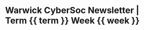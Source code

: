 # Warwick CyberSoc Newsletter | Term {{ term }} Week {{ week }}
# <title>

> \<Some hilarious intro & summary>

--------------------------------------------------------------------------------

{{ events }}


{{ sponsors }}

> \<Equally as hilarious sign off>  
**Oscar Topliss** & **Warwick Cyber Security Society Exec Team**
Vice President | Warwick Cyber Security |
contact@warwickcybersoc.com
University of Warwick | Coventry | CV4 7AL